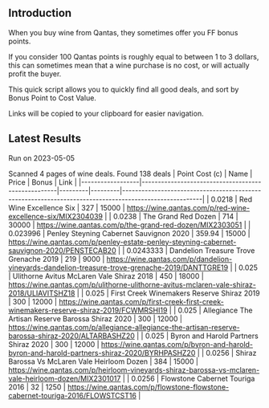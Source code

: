## Introduction

When you buy wine from Qantas, they sometimes offer you FF bonus points. 

If you consider 100 Qantas points is roughly equal to between 1 to 3 dollars, this can sometimes mean that a wine purchase is no cost, or will actually profit the buyer.

This quick script allows you to quickly find all good deals, and sort by Bonus Point to Cost Value.

Links will be copied to your clipboard for easier navigation.

## Latest Results

Run on 2023-05-05

Scanned 4 pages of wine deals.
Found 138 deals
|   Point Cost (c) | Name                                               |   Price |   Bonus | Link                                                                                                  |
|------------------|----------------------------------------------------|---------|---------|-------------------------------------------------------------------------------------------------------|
|        0.0218    | Red Wine Excellence Six                            |  327    |   15000 | https://wine.qantas.com/p/red-wine-excellence-six/MIX2304039                                          |
|        0.0238    | The Grand Red Dozen                                |  714    |   30000 | https://wine.qantas.com/p/the-grand-red-dozen/MIX2303051                                              |
|        0.023996  | Penley Steyning Cabernet Sauvignon 2020            |  359.94 |   15000 | https://wine.qantas.com/p/penley-estate-penley-steyning-cabernet-sauvignon-2020/PENSTECAB20           |
|        0.0243333 | Dandelion Treasure Trove Grenache 2019             |  219    |    9000 | https://wine.qantas.com/p/dandelion-vineyards-dandelion-treasure-trove-grenache-2019/DANTTGRE19       |
|        0.025     | Ulithorne Avitus McLaren Vale Shiraz 2018          |  450    |   18000 | https://wine.qantas.com/p/ulithorne-ulithorne-avitus-mclaren-vale-shiraz-2018/ULIAVITSHZ18            |
|        0.025     | First Creek Winemakers Reserve Shiraz 2019         |  300    |   12000 | https://wine.qantas.com/p/first-creek-first-creek-winemakers-reserve-shiraz-2019/FCWMRSHI19           |
|        0.025     | Allegiance The Artisan Reserve Barossa Shiraz 2020 |  300    |   12000 | https://wine.qantas.com/p/allegiance-allegiance-the-artisan-reserve-barossa-shiraz-2020/ALTARBASHZ20  |
|        0.025     | Byron and Harold Partners Shiraz 2020              |  300    |   12000 | https://wine.qantas.com/p/byron-and-harold-byron-and-harold-partners-shiraz-2020/BYRHPASHZ20          |
|        0.0256    | Shiraz Barossa Vs McLaren Vale Heirloom Dozen      |  384    |   15000 | https://wine.qantas.com/p/heirloom-vineyards-shiraz-barossa-vs-mclaren-vale-heirloom-dozen/MIX2301017 |
|        0.0256    | Flowstone Cabernet Touriga 2016                    |   32    |    1250 | https://wine.qantas.com/p/flowstone-flowstone-cabernet-touriga-2016/FLOWSTCST16                       |

